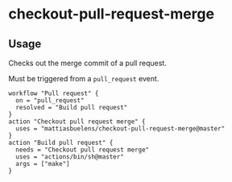 # checkout-pull-request-merge

## Usage

Checks out the merge commit of a pull request.

Must be triggered from a `pull_request` event.

```
workflow "Pull request" {
  on = "pull_request"
  resolved = "Build pull request"
}
action "Checkout pull request merge" {
  uses = "mattiasbuelens/checkout-pull-request-merge@master"
}
action "Build pull request" {
  needs = "Checkout pull request merge"
  uses = "actions/bin/sh@master"
  args = ["make"]
}
```
